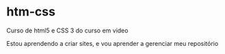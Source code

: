 # htm-css
 Curso de html5 e CSS 3 do curso em video

 Estou aprendendo a criar sites, e vou aprender a gerenciar meu repositório
